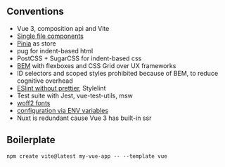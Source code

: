 ## Conventions

* Vue 3, composition api and Vite 
* [Single file components](https://vuejs.org/guide/scaling-up/sfc.html)
* [Pinia](https://vueschool.io/lessons/introduction-to-pinia) as store
* pug for indent-based html
* PostCSS + SugarCSS for indent-based css
* [BEM](https://css-tricks.com/bem-101/) with flexboxes and CSS Grid over UX frameworks
* ID selectors and scoped styles prohibited because of BEM, to reduce cognitive overhead
* [ESlint without prettier](https://eslint.org/docs/rules/indent), Stylelint
* Test suite with Jest, vue-test-utils, msw
* [woff2 fonts](https://caniuse.com/woff2)
* [configuration via ENV variables](https://12factor.net/config)
* Nuxt is redundant cause Vue 3 has built-in ssr

## Boilerplate
  
```
npm create vite@latest my-vue-app -- --template vue
```
